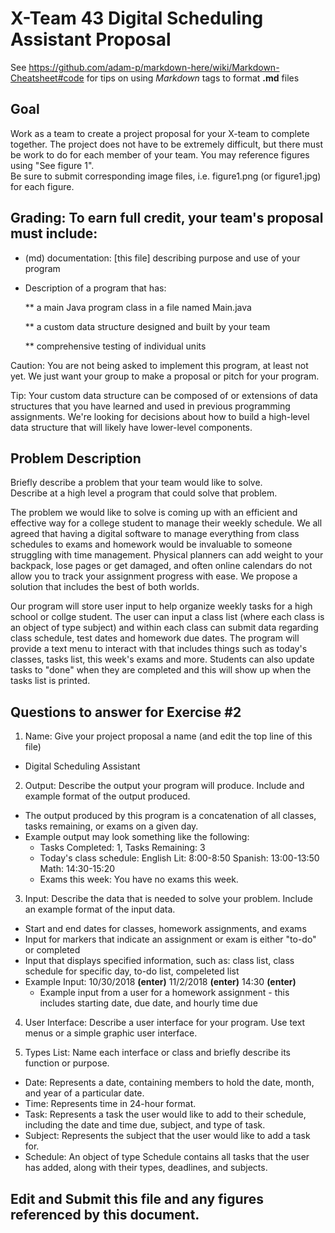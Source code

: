 # X-Team 43 Digital Scheduling Assistant Proposal

See https://github.com/adam-p/markdown-here/wiki/Markdown-Cheatsheet#code for tips on using *Markdown* tags to format __.md__ files

## Goal

Work as a team to create a project proposal for your X-team to complete together.
The project does not have to be extremely difficult,
but there must be work to do for each member of your team.
You may reference figures using "See figure 1".  
Be sure to submit corresponding image files, i.e. figure1.png (or figure1.jpg) for each figure.

## Grading: To earn full credit, your team's proposal must include:

* (md) documentation: [this file] describing purpose and use of your program

* Description of a program that has:

  ** a main Java program class in a file named Main.java
  
  ** a custom data structure designed and built by your team
  
  ** comprehensive testing of individual units
  
 Caution: You are not being asked to implement this program, at least not yet. 
 We just want your group to make a proposal or pitch for your program.
 
 Tip: Your custom data structure can be composed of or extensions of data structures that you have learned and used in previous programming assignments.  We're looking for decisions about how to build a high-level data structure that will likely have lower-level components.

## Problem Description

Briefly describe a problem that your team would like to solve.  
Describe at a high level a program that could solve that problem.

The problem we would like to solve is coming up with an efficient and effective way for a college student to manage their weekly schedule. We all agreed that having a digital software to manage everything from class schedules to exams and homework would be invaluable to someone struggling with time management. Physical planners can add weight to your backpack, lose pages or get damaged, and often online calendars do not allow you to track your assignment progress with ease. We propose a solution that includes the best of both worlds.

Our program will store user input to help organize weekly tasks for a high school or collge student. The user can input a class list (where each class is an object of type subject) and within each class can submit data regarding class schedule, test dates and homework due dates. The program will provide a text menu to interact with that includes things such as today's classes, tasks list, this week's exams and more. Students can also update tasks to "done" when they are completed and this will show up when the tasks list is printed. 

## Questions to answer for Exercise #2

1. Name: Give your project proposal a name (and edit the top line of this file)
 * Digital Scheduling Assistant


2. Output: Describe the output your program will produce.  Include and example format of the output produced.
 * The output produced by this program is a concatenation of all classes, tasks remaining, or exams on a given day.
 * Example output may look something like the following:
   * Tasks Completed: 1, Tasks Remaining: 3
   * Today's class schedule:
     English Lit: 8:00-8:50
     Spanish: 13:00-13:50
     Math: 14:30-15:20
   * Exams this week: 
     You have no exams this week.


3. Input: Describe the data that is needed to solve your problem. Include an example format of the input data. 
 * Start and end dates for classes, homework assignments, and exams
 * Input for markers that indicate an assignment or exam is either "to-do" or completed
 * Input that displays specified information, such as: class list, class schedule for specific day, to-do list, compeleted list
  * Example Input: 10/30/2018 __(enter)__ 11/2/2018 __(enter)__ 14:30 __(enter)__
    * Example input from a user for a homework assignment - this includes starting date, due date, and hourly time due


4. User Interface: Describe a user interface for your program.  Use text menus or a simple graphic user interface.



5. Types List: Name each interface or class and briefly describe its function or purpose.
* Date: Represents a date, containing members to hold the date, month, and year of a particular date.
* Time: Represents time in 24-hour format.
* Task: Represents a task the user would like to add to their schedule, including the date and time due, subject, and type of task.
* Subject: Represents the subject that the user would like to add a task for. 
* Schedule: An object of type Schedule contains all tasks that the user has added, along with their types, deadlines, and subjects.



## Edit and Submit this file and any figures referenced by this document.

